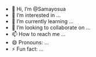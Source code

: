 - 👋 Hi, I’m @Samayosua
- 👀 I’m interested in ...
- 🌱 I’m currently learning ...
- 💞️ I’m looking to collaborate on ...
- 📫 How to reach me ...
- 😄 Pronouns: ...
- ⚡ Fun fact: ...

<!---
Samayosua/Samayosua is a ✨ special ✨ repository because its `README.md` (this file) appears on your GitHub profile.
You can click the Preview link to take a look at your changes.
--->
